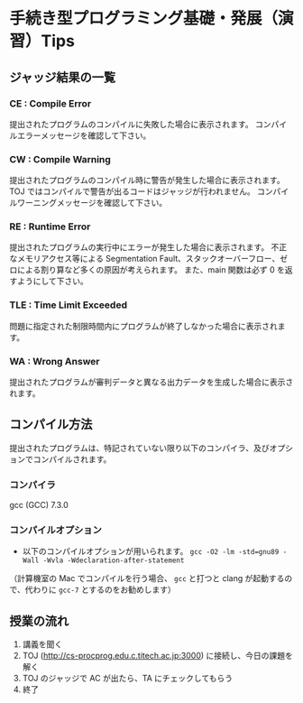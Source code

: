 # 手続き型プログラミング基礎・発展（演習）Tips

## ジャッジ結果の一覧
### CE : Compile Error
提出されたプログラムのコンパイルに失敗した場合に表示されます。
コンパイルエラーメッセージを確認して下さい。

### CW : Compile Warning
提出されたプログラムのコンパイル時に警告が発生した場合に表示されます。
TOJ ではコンパイルで警告が出るコードはジャッジが行われません。
コンパイルワーニングメッセージを確認して下さい。

### RE : Runtime Error
提出されたプログラムの実行中にエラーが発生した場合に表示されます。
不正なメモリアクセス等による Segmentation Fault、スタックオーバーフロー、ゼロによる割り算など多くの原因が考えられます。
また、main 関数は必ず 0 を返すようにして下さい。

### TLE : Time Limit Exceeded
問題に指定された制限時間内にプログラムが終了しなかった場合に表示されます。

### WA : Wrong Answer
提出されたプログラムが審判データと異なる出力データを生成した場合に表示されます。


## コンパイル方法
提出されたプログラムは、特記されていない限り以下のコンパイラ、及びオプションでコンパイルされます。

### コンパイラ
gcc (GCC) 7.3.0

### コンパイルオプション
- 以下のコンパイルオプションが用いられます。
`gcc -O2 -lm -std=gnu89 -Wall -Wvla -Wdeclaration-after-statement`

（計算機室の Mac でコンパイルを行う場合、 `gcc` と打つと clang が起動するので、代わりに `gcc-7` とするのをお勧めします）

## 授業の流れ
1. 講義を聞く
1. TOJ (http://cs-procprog.edu.c.titech.ac.jp:3000) に接続し、今日の課題を解く
1. TOJ のジャッジで AC が出たら、TA にチェックしてもらう
1. 終了
